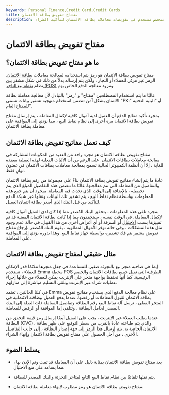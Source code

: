 ```yaml
---
keywords: Personal Finance,Credit Card,Credit Cards
title: مفتاح تفويض بطاقة الائتمان
description: يشير مفتاح تفويض بطاقة الائتمان إلى رمز متخصص مستخدم في تفويضات معاملات بطاقة الائتمان لتأكيد الشراء.
---
```


# مفتاح تفويض بطاقة الائتمان
## ما هو مفتاح تفويض بطاقة الائتمان؟

مفتاح تفويض بطاقة الائتمان هو رمز يتم استخدامه لمعالجة معاملات [بطاقة الائتمان](/creditcard). الرمز غير مرئي للعملاء أو التجار ، ولكن يتم إرساله بدلاً من ذلك في شكل مشفر بين نظام [نقطة بيع التاجر (POS)](/point-of-sale) ومزود معالجة الدفع الخاص بهم.

غالبًا ما يتم استخدام المصطلحين "مفتاح" و "رمز" بالتبادل لأن معالجة معاملة بطاقة الائتمان بشكل آمن تتضمن استخدام منهجية تشفير بيانات تسمى "PKI" أو "البنية التحتية للمفتاح العام".

بمجرد تأكيد معالج الدفع أن العميل لديه أموال كافية لإكمال المعاملة ، يتم إرسال مفتاح تفويض بطاقة الائتمان مرة أخرى إلى نظام نقاط البيع ، مما يؤدي إلى الموافقة على معاملة بطاقة الائتمان.

## كيف تعمل مفاتيح تفويض بطاقة الائتمان

مفتاح تفويض بطاقة الائتمان هو مجرد واحد من العديد من المكونات المشاركة في معالجة معاملات بطاقات الائتمان. على الرغم من أن الآليات الفعلية لهذه العملية معقدة للغاية ، إلا أن أنظمة الكمبيوتر الحالية تسمح بمعالجة معاملات بطاقات الائتمان في غضون ثوانٍ فقط.

عادةً ما يتم إنشاء مفاتيح تفويض بطاقة الائتمان بناءً على مجموعة من رقم بطاقة الائتمان والتفاصيل من المعاملة التي تتم معالجتها. غالبًا ما تتضمن هذه التفاصيل المبلغ الذي يتم تحصيله ، بالإضافة إلى الوقت الذي تحدث فيه المعاملة. بمجرد أن يتم جمع هذه المعلومات بواسطة نظام نقاط البيع ، يتم تشفير تلك البيانات ونقلها عبر شبكة الدفع للتأكيد من قبل [البنك](/bank) الذي أصدر بطاقة ائتمان العميل.

بمجرد تلقي هذه المعلومات ، يتحقق البنك المُصدر مما إذا كان لدى العميل أموال كافية لإكمال المعاملة. في الوقت نفسه ، سيتحققون مما إذا كانت بطاقة الائتمان المعنية قد تم تمييزها بسبب [الاحتيال](/fraud) أو السرقة أو أي أغراض أخرى من هذا القبيل. في حالة عدم وجود مثل هذه المشكلات ، وفي حالة توفر الأموال المطلوبة ، يقوم البنك المُصدر بإرجاع مفتاح تفويض مشفر يتم فك تشفيره بواسطة جهاز نقاط البيع. وهذا بدوره يؤدي إلى الموافقة على المعاملة.

## مثال حقيقي لمفتاح تفويض بطاقة الائتمان

إيما هي صاحبة متجر بيع بالتجزئة صغير. للمساعدة في جعل متجرها ملائمًا قدر الإمكان للعملاء ، تستخدم Emma محطة POS الطرفية التي تقبل جميع بطاقات الائتمان والخصم الرئيسية. كما أنها تحتفظ بواجهة متجر على الإنترنت يمكن للعملاء من خلالها إجراء عمليات شراء عبر الإنترنت وتلقي التسليم مباشرة إلى منازلهم.

في كلتا الحالتين ، تعتمد Emma على نظام معالجة الدفع الذي يستخدم مفاتيح تفويض بطاقة الائتمان لقبول المعاملات أو رفضها. عندما يدفع العميل ببطاقته الائتمانية في المتجر الفعلي ، ترسل آلة نقاط البيع رقم البطاقة وتفاصيل المعاملة ذات الصلة إلى البنك المصدر لحامل البطاقة ، وتتلقى إما الموافقة أو الرفض للمعاملة.

عندما يطلب العملاء عبر الإنترنت ، يجب على العميل أيضًا إرسال رمز قيمة التحقق من البطاقة (CVC) ، والذي يتم طباعته عادةً بالقرب من سطر التوقيع على ظهر بطاقة الائتمان الخاصة به. يتم إرسال هذا الرمز إلى جهة إصدار البطاقة ، إلى جانب التفاصيل الأخرى ، من أجل الحصول على مفتاح تفويض بطاقة الائتمان وإنهاء الشراء.

## يسلط الضوء

- يعد مفتاح تفويض بطاقة الائتمان بمثابة دليل على أن المعاملة قد تمت وتم الإذن بها ، مما يساعد على منع الاحتيال.

- يتم نقلها تلقائيًا بين نظام نقاط البيع التابع لمتاجر التجزئة والبنك المصدر للبطاقة.

- مفتاح تفويض بطاقة الائتمان هو رمز مطلوب لإنهاء معاملة بطاقة الائتمان.


